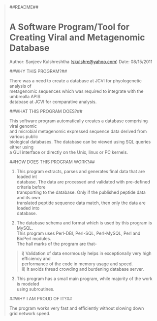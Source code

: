 >##README##
>
>A Software Program/Tool for Creating Viral and Metagenomic Database  
>=================================================================== 
>
>Author: Sanjeev Kulshreshtha (skulshre@yahoo.com)
>Date:   08/15/2011
>
>##WHY THIS PROGRAM?##
>
>There was a need to create a database at JCVI for phyologenetic analysis of  
>metagenomic sequences which was required to integrate with the umbrealla APIS  
>database at JCVI for comparative analysis.  
>  
>##WHAT THIS PROGRAM DOES?##
>
>This software program automatically creates a database comprising viral genomic  
>and microbial metagenomic expressed  sequence data derived from various public  
>biological databases.  The database can be viewed using SQL queries either using  
>a GUI interface or directly on the Unix, linux or PC kernels.  
>
>##HOW DOES THIS PROGRAM WORK?##
>
>1.  This program extracts, parses and generates final data that are loaded int  
>database.  The data are processed and validated with pre-defined criteria before  
>transporting to the database.  Only if the published peptide data and its own  
>translated peptide sequence data match, then only the data are loaded into  
>database.  
>
>2.  The database schema and format which is used by this program is MySQL.  
>This program uses Perl-DBI, Perl-SQL, Perl-MySQL, Perl and BioPerl modules.  
>The hall marks of the program are that-  
> >i) Validation of data enormously helps in exceptionally very high efficiency and  
>performance of the code in memory usage and speed.  
> >ii)  It avoids thread crowding and burdening database server.  
>
>3.  This program has a small main program, while majority of the work is modeled  
>using subroutines.  
>
>##WHY I AM PROUD OF IT?##
>
>The program works very fast and efficiently without slowing down grid network speed.  
